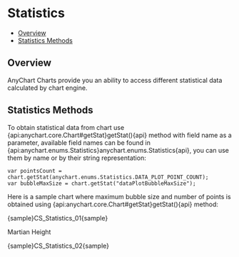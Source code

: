 Statistics
==========

* [Overview](#overview)
* [Statistics Methods](#statistics_methods)

## Overview 

AnyChart Charts provide you an ability to access different statistical data calculated by chart engine.

## Statistics Methods

To obtain statistical data from chart use {api:anychart.core.Chart#getStat}getStat(){api} method with field name as a parameter, available field names can be found in {api:anychart.enums.Statistics}anychart.enums.Statistics{api}, you can use them by name or by their string representation:

```
var pointsCount = chart.getStat(anychart.enums.Statistics.DATA_PLOT_POINT_COUNT);
var bubbleMaxSize = chart.getStat("dataPlotBubbleMaxSize");
```

Here is a sample chart where maximum bubble size and number of points is obtained using {api:anychart.core.Chart#getStat}getStat(){api} method:

{sample}CS\_Statistics\_01{sample}

Martian Height

{sample}CS\_Statistics\_02{sample}
